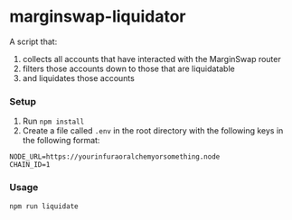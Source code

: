 # marginswap-liquidator

A script that:

1. collects all accounts that have interacted with the MarginSwap router
2. filters those accounts down to those that are liquidatable
3. and liquidates those accounts

### Setup

1. Run `npm install`
2. Create a file called `.env` in the root directory with the following keys in the following format:
```
NODE_URL=https://yourinfuraoralchemyorsomething.node
CHAIN_ID=1
```

### Usage

`npm run liquidate`
